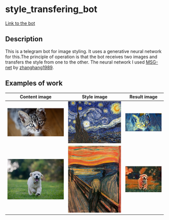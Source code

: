 # style_transfering_bot
[Link to the bot](t.me/Style_Transfer_GAN_bot)
## Description
This is a telegram bot for image styling. It uses a generative neural network for this.The principle of operation is that the bot receives two images and transfers the style from one to the other.
The neural network I used [MSG-net](https://github.com/zhanghang1989/PyTorch-Multi-Style-Transfer) by [zhanghang1989](https://github.com/zhanghang1989).
## Examples of work
| Content image      | Style image | Result image     |
| :---:        |    :----:   |          :---: |
| ![cat](/examples/cat.jpg "Cat")    |    ![van Gogh](/examples/van_Gogh.jpg "van Gogh")     | ![result 1](/examples/result_1.jpg "result 1")   |
| ![dog](/examples/dog.jpg "Dog")    |  ![The_Scream](/examples/The_Scream.jpg "The_Scream")       | ![result 2](/examples/result_2.jpg "result 2")   |
